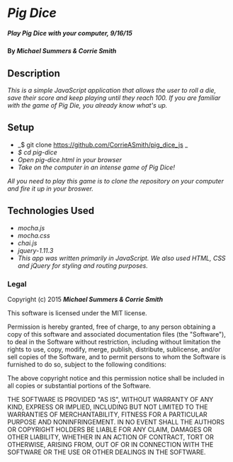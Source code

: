 # _Pig Dice_

##### _Play Pig Dice with your computer, 9/16/15_

#### By _**Michael Summers & Corrie Smith**_

## Description

_This is a simple JavaScript application that allows the user to roll a die, save their score and keep playing until they reach 100. If you are familiar with the game of Pig Die, you already know what's up._

## Setup

* _$ git clone https://github.com/CorrieASmith/pig_dice_js _
* _$ cd pig-dice_
* _Open pig-dice.html in your browser_
* _Take on the computer in an intense game of Pig Dice!_

_All you need to play this game is to clone the repository on your computer and fire it up in your broswer._

## Technologies Used

* _mocha.js_
* _mocha.css_
* _chai.js_
* _jquery-1.11.3_
* _This app was written primarily in JavaScript. We also used HTML, CSS and jQuery for styling and routing purposes._

### Legal


Copyright (c) 2015 **_Michael Summers & Corrie Smith_**

This software is licensed under the MIT license.

Permission is hereby granted, free of charge, to any person obtaining a copy
of this software and associated documentation files (the "Software"), to deal
in the Software without restriction, including without limitation the rights
to use, copy, modify, merge, publish, distribute, sublicense, and/or sell
copies of the Software, and to permit persons to whom the Software is
furnished to do so, subject to the following conditions:

The above copyright notice and this permission notice shall be included in
all copies or substantial portions of the Software.

THE SOFTWARE IS PROVIDED "AS IS", WITHOUT WARRANTY OF ANY KIND, EXPRESS OR
IMPLIED, INCLUDING BUT NOT LIMITED TO THE WARRANTIES OF MERCHANTABILITY,
FITNESS FOR A PARTICULAR PURPOSE AND NONINFRINGEMENT. IN NO EVENT SHALL THE
AUTHORS OR COPYRIGHT HOLDERS BE LIABLE FOR ANY CLAIM, DAMAGES OR OTHER
LIABILITY, WHETHER IN AN ACTION OF CONTRACT, TORT OR OTHERWISE, ARISING FROM,
OUT OF OR IN CONNECTION WITH THE SOFTWARE OR THE USE OR OTHER DEALINGS IN
THE SOFTWARE.
